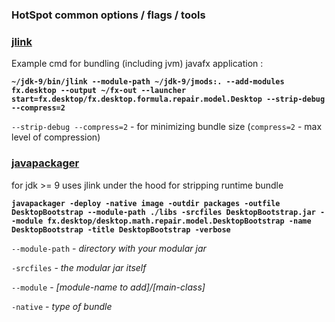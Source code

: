 ### HotSpot common options / flags / tools

### [jlink](https://docs.oracle.com/javase/9/tools/jlink.htm#JSWOR-GUID-CECAC52B-CFEE-46CB-8166-F17A8E9280E9)
Example cmd for bundling (including jvm) javafx application :

**`~/jdk-9/bin/jlink --module-path ~/jdk-9/jmods:. --add-modules fx.desktop --output ~/fx-out --launcher start=fx.desktop/fx.desktop.formula.repair.model.Desktop --strip-debug --compress=2`**

`--strip-debug --compress=2` - for minimizing bundle size (`compress=2` - max level of compression)

### [javapackager](https://docs.oracle.com/javase/9/tools/javapackager.htm#JSWOR719)

for jdk >= 9 uses jlink under the hood for stripping runtime bundle

**`javapackager -deploy -native image -outdir packages -outfile DesktopBootstrap --module-path ./libs -srcfiles DesktopBootstrap.jar --module fx.desktop/desktop.math.repair.model.DesktopBootstrap -name DesktopBootstrap -title DesktopBootstrap -verbose
`**

`--module-path` - *directory with your modular jar*

`-srcfiles` - *the modular jar itself*

`--module` - *[module-name to add]/[main-class]*

`-native` - *type of bundle*
